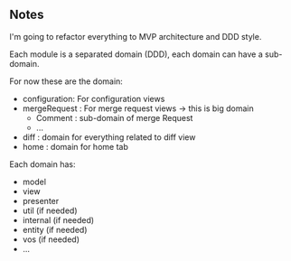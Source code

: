 ## Notes

I'm going to refactor everything to MVP architecture and DDD style.

Each module is a separated domain (DDD), each domain can have a sub-domain.

For now these are the domain:

- configuration: For configuration views
- mergeRequest : For merge request views -> this is big domain
    - Comment  : sub-domain of merge Request
    - ...
- diff         : domain for everything related to diff view
- home         : domain for home tab 

Each domain has:

- model
- view
- presenter
- util          (if needed)
- internal      (if needed)
- entity        (if needed)
- vos           (if needed)
- ...

